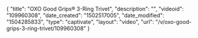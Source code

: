 {
    "title": "OXO Good Grips&reg; 3-Ring Trivet",
    "description": "",
    "videoid": "109960308",
    "date_created": "1502517005",
    "date_modified": "1504285833",
    "type": "captivate",
    "layout": "video",
    "url": "\/v\/oxo-good-grips-3-ring-trivet\/109960308"
}